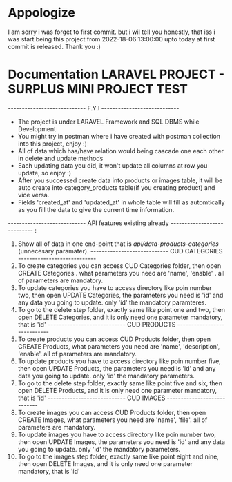 # Appologize
I am sorry i was forget to first commit. but i wil tell you honestly, that iss i was start being this project from 2022-18-06 13:00:00 upto today at first commit is released. Thank you :)
# Documentation LARAVEL PROJECT - SURPLUS MINI PROJECT TEST
---------------------------- F.Y.I ---------------------------- 
- The project is under LARAVEL Framework and SQL DBMS while Development
- You might try in postman where i have created with postman collection into this project, enjoy :)
- All of data which has/have relation would being cascade one each other in delete and update methods
- Each updating data you did, it won't update all columns at row you update, so enjoy :)
- After you successed create data into products or images table, it will be auto create into category_products table(if you creating product) and vice versa.
- Fields 'created_at' and 'updated_at' in whole table will fill as automtically as you fill the data to give the current time information.

----------------------------  API features existing already ---------------------------- :
1. Show all of data in one end-point that is *api/data-products-categories* (unnecesary paramater).
---------------------------- CUD CATEGORIES ---------------------------- 
2. To create categories you can access CUD Categories folder, then open CREATE Categories . what parameters you need are 'name', 'enable' . all of parameters are mandatory.
3. To update categories you have to access directory like poin number two, then open UPDATE Categories, the parameters you need is 'id' and any data you going to update. only 'id' the mandatory paramteres.
4. To go to the delete step folder, exactly same like point one and two, then open DELETE Categories, and it is only need one parameter mandatory, that is 'id'
----------------------------  CUD PRODUCTS ---------------------------- 
5. To create products you can access CUD Products folder, then open CREATE Products, what parameters you need are 'name', 'description', 'enable'. all of parameters are mandatory.
6. To update products you have to access directory like poin number five, then open UPDATE Products, the parameters you need is 'id' and any data you going to update. only 'id' the mandatory parameters.
7. To go to the delete step folder, exactly same like point five and six, then open DELETE Products, and it is only need one parameter mandatory, that is 'id'
---------------------------- CUD IMAGES ---------------------------- 
8. To create images you can access CUD Products folder, then open CREATE Images, what parameters you need are 'name', 'file'. all of parameters are mandatory.
9. To update images you have to access directory like poin number two, then open UPDATE Images, the parameters you need is 'id' and any data you going to update. only 'id' the mandatory parameters.
10. To go to the images step folder, exactly same like point eight and nine, then open DELETE Images, and it is only need one parameter mandatory, that is 'id'

